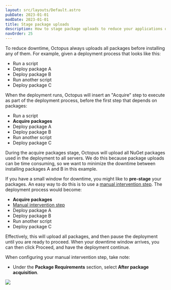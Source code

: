 ```yaml
---
layout: src/layouts/Default.astro
pubDate: 2023-01-01
modDate: 2023-01-01
title: Stage package uploads
description: How to stage package uploads to reduce your applications or services downtime.
navOrder: 25
---
```


To reduce downtime, Octopus always uploads all packages before installing any of them. For example, given a deployment process that looks like this:

- Run a script
- Deploy package A
- Deploy package B
- Run another script
- Deploy package C

When the deployment runs, Octopus will insert an "Acquire" step to execute as part of the deployment process, before the first step that depends on packages:

- Run a script
- **Acquire packages**
- Deploy package A
- Deploy package B
- Run another script
- Deploy package C

During the acquire packages stage, Octopus will upload all NuGet packages used in the deployment to all servers. We do this because package uploads can be time consuming, so we want to minimize the downtime between installing packages A and B in this example.

If you have a small window for downtime, you might like to **pre-stage** your packages. An easy way to do this is to use a [manual intervention step](/docs/projects/built-in-step-templates/manual-intervention-and-approvals). The deployment process would become:

- **Acquire packages**
- [Manual intervention step](/docs/projects/built-in-step-templates/manual-intervention-and-approvals)
- Deploy package A
- Deploy package B
- Run another script
- Deploy package C

Effectively, this will upload all packages, and then pause the deployment until you are ready to proceed. When your downtime window arrives, you can then click Proceed, and have the deployment continue.

When configuring your manual intervention step, take note:

- Under the **Package Requirements** section, select **After package acquisition**.

![](/docs/img/deployments/packages/images/package-acquisition.png)
